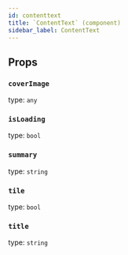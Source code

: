 ```yaml
---
id: contenttext
title: `ContentText` (component)
sidebar_label: ContentText
---
```



Props
-----

### `coverImage`

type: `any`


### `isLoading`

type: `bool`


### `summary`

type: `string`


### `tile`

type: `bool`


### `title`

type: `string`

